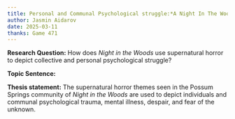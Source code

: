 ```yaml
---
title: Personal and Communal Psychological struggle:*A Night In The Woods* Game Analysis
author: Jasmin Aidarov
date: 2025-03-11
thanks: Game 471
---
```


**Research Question:** How does *Night in the Woods* use supernatural horror to depict collective and personal psychological struggle?

**Topic Sentence:**

**Thesis statement:** The supernatural horror themes seen in the Possum Springs community of *Night in the Woods* are used to depict individuals and communal psychological trauma, mental illness, despair, and fear of the unknown.
